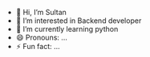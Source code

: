 - 👋 Hi, I’m Sultan
- 👀 I’m interested in Backend developer
- 🌱 I’m currently learning python 
- 😄 Pronouns: ...
- ⚡ Fun fact: ...

<!---
Sultan-html/Sultan-html is a ✨ special ✨ repository because its `README.md` (this file) appears on your GitHub profile.
You can click the Preview link to take a look at your changes.
--->
